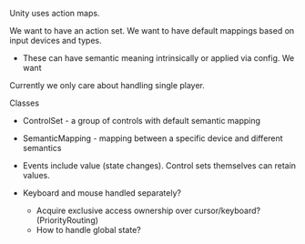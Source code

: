 ﻿Unity uses action maps.

We want to have an action set.
We want to have default mappings based on input devices and types.
- These can have semantic meaning intrinsically or applied via config.
We want

Currently we only care about handling single player.


Classes
- ControlSet - a group of controls with default semantic mapping
- SemanticMapping - mapping between a specific device and different semantics

- Events include value (state changes). Control sets themselves can retain values.

- Keyboard and mouse handled separately?
	- Acquire exclusive access ownership over cursor/keyboard? (PriorityRouting)
	- How to handle global state?